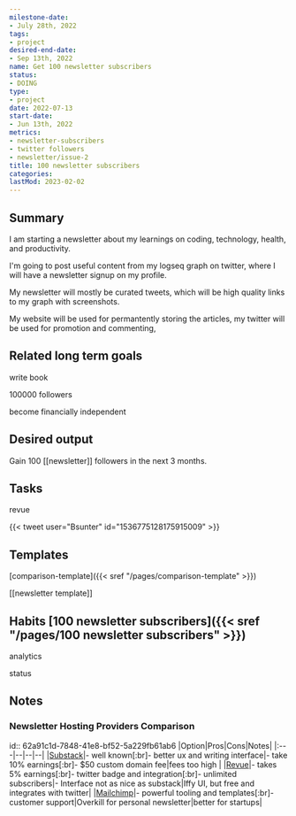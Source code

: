 ```yaml
---
milestone-date:
- July 28th, 2022
tags:
- project
desired-end-date:
- Sep 13th, 2022
name: Get 100 newsletter subscribers
status:
- DOING
type:
- project
date: 2022-07-13
start-date:
- Jun 13th, 2022
metrics:
- newsletter-subscribers
- twitter followers
- newsletter/issue-2
title: 100 newsletter subscribers
categories:
lastMod: 2023-02-02
---
```

## Summary

I am starting a newsletter about my learnings on coding, technology, health, and productivity.

I'm going to post useful content from my logseq graph on twitter, where I will have a newsletter signup on my profile.

My newsletter will mostly be curated tweets, which will be high quality links to my graph with screenshots.

My website will be used for permantently storing the articles, my twitter will be used for promotion and commenting,

## Related long term goals

write book

100000 followers

become financially independent

## Desired output

Gain 100 [[newsletter]] followers in the next 3 months.

## Tasks

revue

{{< tweet user="Bsunter" id="1536775128175915009" >}}

## Templates

[comparison-template]({{< sref "/pages/comparison-template" >}})

[[newsletter template]]

## Habits [100 newsletter subscribers]({{< sref "/pages/100 newsletter subscribers" >}})

analytics

status

## Notes

### Newsletter Hosting Providers Comparison

id:: 62a91c1d-7848-41e8-bf52-5a229fb61ab6
|Option|Pros|Cons|Notes|
|:---|--|--|--|
|[Substack](https://substack.com/)|- well known[:br]- better ux and writing interface|- take 10% earnings[:br]- $50 custom domain fee|fees too high |
|[Revue](https://www.getrevue.co/)|- takes 5% earnings[:br]- twitter badge and integration[:br]- unlimited subscribers|- Interface not as nice as substack|Iffy UI, but free and integrates with twitter|
|[Mailchimp](https://mailchimp.com)|- powerful tooling and templates[:br]- customer support|Overkill for personal newsletter|better for startups|
